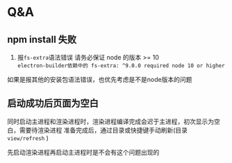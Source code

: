# Q&A

## npm install 失败

1. 报`fs-extra`语法错误
  请务必保证 node 的版本 >= 10  
  `electron-builder依赖中的 fs-extra: ^9.0.0 required node 10 or higher`

  如果是报其他的安装包语法错误，也优先考虑是不是node版本的问题

## 启动成功后页面为空白

同时启动主进程和渲染进程时，渲染进程编译完成会迟于主进程，初次显示为空白，需要待渲染进程
准备完成后，通过目录或快捷键手动刷新(目录 `view/refresh` )

先启动渲染进程再启动主进程时是不会有这个问题出现的
